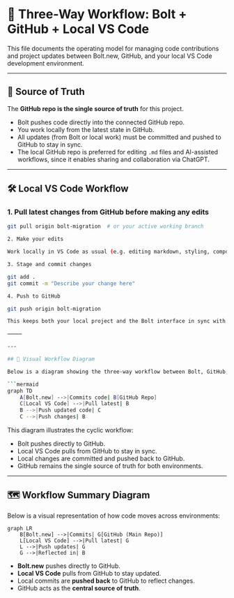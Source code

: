 # 🔁 Three-Way Workflow: Bolt + GitHub + Local VS Code

This file documents the operating model for managing code contributions and project updates between Bolt.new, GitHub, and your local VS Code development environment.

---

## 🧭 Source of Truth

The **GitHub repo is the single source of truth** for this project.

- Bolt pushes code directly into the connected GitHub repo.
- You work locally from the latest state in GitHub.
- All updates (from Bolt or local work) must be committed and pushed to GitHub to stay in sync.
- The local GitHub repo is preferred for editing `.md` files and AI-assisted workflows, since it enables sharing and collaboration via ChatGPT.

---

## 🛠️ Local VS Code Workflow

### 1. Pull latest changes from GitHub before making any edits

```bash
git pull origin bolt-migration  # or your active working branch

2. Make your edits

Work locally in VS Code as usual (e.g. editing markdown, styling, components, Supabase queries).

3. Stage and commit changes

git add .
git commit -m "Describe your change here"

4. Push to GitHub

git push origin bolt-migration

This keeps both your local project and the Bolt interface in sync with the GitHub cloud repo — the canonical source of truth.

⸻

---

## 🧩 Visual Workflow Diagram

Below is a diagram showing the three-way workflow between Bolt, GitHub, and your local VS Code environment:

```mermaid
graph TD
    A[Bolt.new] -->|Commits code| B[GitHub Repo]
    C[Local VS Code] -->|Pull latest| B
    B -->|Push updated code| C
    C -->|Push changes| B
```

This diagram illustrates the cyclic workflow:
- Bolt pushes directly to GitHub.
- Local VS Code pulls from GitHub to stay in sync.
- Local changes are committed and pushed back to GitHub.
- GitHub remains the single source of truth for both environments.

---

## 🗺️ Workflow Summary Diagram

Below is a visual representation of how code moves across environments:

```mermaid
graph LR
    B[Bolt.new] -->|Commits| G[GitHub (Main Repo)]
    L[Local VS Code] -->|Pull latest| G
    L -->|Push updates| G
    G -->|Reflected in| B
```

- **Bolt.new** pushes directly to GitHub.
- **Local VS Code** pulls from GitHub to stay updated.
- Local commits are **pushed back** to GitHub to reflect changes.
- GitHub acts as the **central source of truth**.

